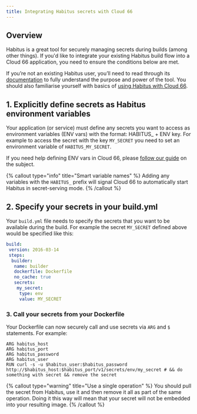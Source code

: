 ```yaml
---
title: Integrating Habitus secrets with Cloud 66
---
```


## Overview

Habitus is a great tool for securely managing secrets during builds (among other things). If you'd like to integrate your existing Habitus build flow into a Cloud 66 application, you need to ensure the conditions below are met.

If you’re not an existing Habitus user, you’ll need to read through its [documentation](https://www.habitus.io/) to fully understand the purpose and power of the tool. You should also familiarise yourself with basics of [using Habitus with Cloud 66](/docs/build-and-config/docker-service-configuration#using-habitus-for-builds).

## 1. Explicitly define secrets as Habitus environment variables

Your application (or service) must define any secrets you want to access as environment variables (ENV vars) with the format: HABITUS_ + ENV key. For example to access the secret with the key `MY_SECRET` you need to set an environment variable of `HABITUS_MY_SECRET`.

If you need help defining ENV vars in Cloud 66, please [follow our guide](/docs/build-and-config/env-vars) on the subject.

{% callout type="info" title="Smart variable names" %}
Adding any variables with the `HABITUS_` prefix will signal Cloud 66 to automatically start Habitus in secret-serving mode.
{% /callout %}

## 2. Specify your secrets in your build.yml

Your `build.yml` file needs to specify the secrets that you want to be available during the build. For example the secret `MY_SECRET` defined above would be specified like this:

```yaml
build: 
 version: 2016-03-14 
 steps: 
  builder: 
   name: builder 
   dockerfile: Dockerfile 
   no_cache: true 
   secrets: 
    my_secret: 
     type: env 
     value: MY_SECRET
```

### 3. Call your secrets from your Dockerfile

Your Dockerfile can now securely call and use secrets via `ARG` and `$` statements. For example:

```docker
ARG habitus_host
ARG habitus_port
ARG habitus_password
ARG habitus_user
RUN curl -s -u $habitus_user:$habitus_password http://$habitus_host:$habitus_port/v1/secrets/env/my_secret # && do something with secret && remove the secret
```

{% callout type="warning" title="Use a single operation" %}
You should pull the secret from Habitus, use it and then remove it all as part of the same operation. Doing it this way will mean that your secret will not be embedded into your resulting image.
{% /callout %}